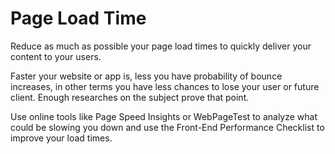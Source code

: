 # Page Load Time

Reduce as much as possible your page load times to quickly deliver your content to your users.

Faster your website or app is, less you have probability of bounce increases, in other terms you have less chances to lose your user or future client. Enough researches on the subject prove that point.

Use online tools like Page Speed Insights or WebPageTest to analyze what could be slowing you down and use the Front-End Performance Checklist to improve your load times.
